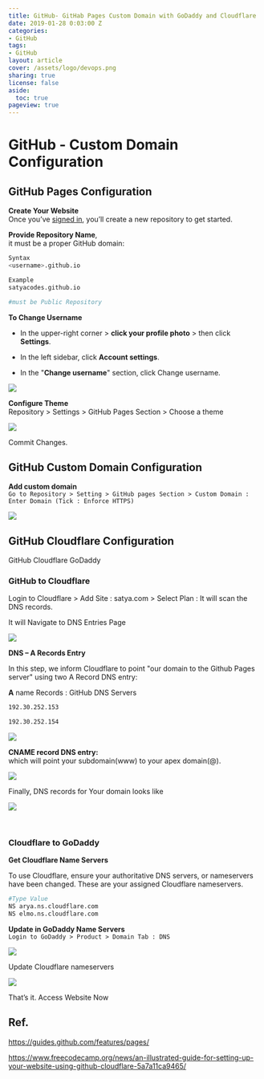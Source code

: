 ```yaml
---
title: GitHub- GitHab Pages Custom Domain with GoDaddy and Cloudflare
date: 2019-01-28 0:03:00 Z
categories:
- GitHub
tags:
- GitHub
layout: article
cover: /assets/logo/devops.png
sharing: true
license: false
aside:
  toc: true
pageview: true
---
```


GitHub - Custom Domain Configuration
====================================

GitHub Pages Configuration
--------------------------

**Create Your Website**  
Once you’ve [signed in](https://github.com/login), you’ll create a new
repository to get started.

**Provide Repository Name**,  
it must be a proper GitHub domain:
```bash
Syntax
<username>.github.io

Example
satyacodes.github.io

#must be Public Repository
```


**To Change Username**  
-   In the upper-right corner > **click your profile photo** > then click
    **Settings**.

-   In the left sidebar, click **Account settings**.

-   In the "**Change username**" section, click Change username.

![](media/dabfe20a3c018da113ecec06f7e995dd.png)



**Configure Theme**  
Repository > Settings > GitHub Pages Section > Choose a theme

![](media/a1ab0895b915d4b82959901ef48365fb.png)

Commit Changes.

GitHub Custom Domain Configuration
----------------------------------

**Add custom domain**  
`Go to Repository > Setting > GitHub pages Section > Custom Domain : Enter
Domain (Tick : Enforce HTTPS)`

![](media/843c7630a1a078ed172d186a1447af6c.png)

GitHub Cloudflare Configuration
-------------------------------

GitHub Cloudflare GoDaddy

### GitHub to Cloudflare

Login to Cloudflare > Add Site : satya.com > Select Plan : It will scan the
DNS records.

It will Navigate to DNS Entries Page

![](media/82657f282bfc1b7ebc700330054a9f14.png)

**DNS – A Records Entry**

In this step, we inform Cloudflare to point "our domain to the Github Pages
server" using two A Record DNS entry:

**A** name Records : GitHub DNS Servers
```bash
192.30.252.153

192.30.252.154
```


![](media/5051ab21dbf993ff506d772011e8b175.png)

**CNAME record DNS entry:**  
which will point your subdomain(www) to your apex domain(\@).

![](media/32ff23f2ab9e841c152dc5f7e3db3d83.png)

Finally, DNS records for Your domain looks like

![](media/1d4a8e83677a3cd2ba176efebee91775.png)

<br>

### Cloudflare to GoDaddy

**Get Cloudflare Name Servers**

To use Cloudflare, ensure your authoritative DNS servers, or nameservers have
been changed. These are your assigned Cloudflare nameservers.

```bash
#Type Value
NS arya.ns.cloudflare.com
NS elmo.ns.cloudflare.com
```


**Update in GoDaddy Name Servers**   
`Login to GoDaddy > Product > Domain Tab : DNS`

![](media/fb050061aaa74fb27d5fa9e4136a1666.png)

Update Cloudflare nameservers

![](media/16939154538fc339c01cb986285e6332.png)

That’s it. Access Website Now

Ref.
----

<https://guides.github.com/features/pages/>

<https://www.freecodecamp.org/news/an-illustrated-guide-for-setting-up-your-website-using-github-cloudflare-5a7a11ca9465/>

